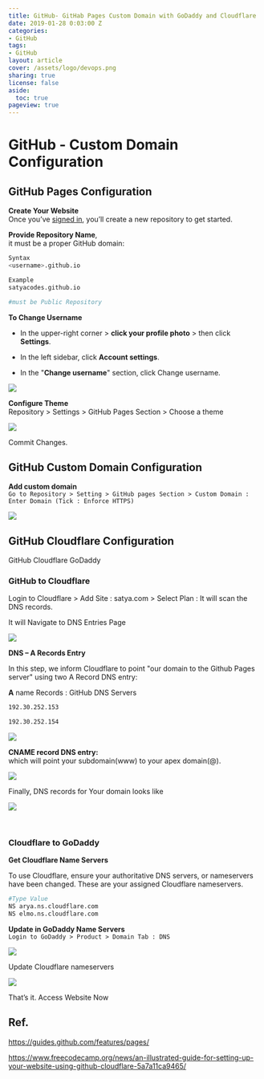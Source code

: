 ```yaml
---
title: GitHub- GitHab Pages Custom Domain with GoDaddy and Cloudflare
date: 2019-01-28 0:03:00 Z
categories:
- GitHub
tags:
- GitHub
layout: article
cover: /assets/logo/devops.png
sharing: true
license: false
aside:
  toc: true
pageview: true
---
```


GitHub - Custom Domain Configuration
====================================

GitHub Pages Configuration
--------------------------

**Create Your Website**  
Once you’ve [signed in](https://github.com/login), you’ll create a new
repository to get started.

**Provide Repository Name**,  
it must be a proper GitHub domain:
```bash
Syntax
<username>.github.io

Example
satyacodes.github.io

#must be Public Repository
```


**To Change Username**  
-   In the upper-right corner > **click your profile photo** > then click
    **Settings**.

-   In the left sidebar, click **Account settings**.

-   In the "**Change username**" section, click Change username.

![](media/dabfe20a3c018da113ecec06f7e995dd.png)



**Configure Theme**  
Repository > Settings > GitHub Pages Section > Choose a theme

![](media/a1ab0895b915d4b82959901ef48365fb.png)

Commit Changes.

GitHub Custom Domain Configuration
----------------------------------

**Add custom domain**  
`Go to Repository > Setting > GitHub pages Section > Custom Domain : Enter
Domain (Tick : Enforce HTTPS)`

![](media/843c7630a1a078ed172d186a1447af6c.png)

GitHub Cloudflare Configuration
-------------------------------

GitHub Cloudflare GoDaddy

### GitHub to Cloudflare

Login to Cloudflare > Add Site : satya.com > Select Plan : It will scan the
DNS records.

It will Navigate to DNS Entries Page

![](media/82657f282bfc1b7ebc700330054a9f14.png)

**DNS – A Records Entry**

In this step, we inform Cloudflare to point "our domain to the Github Pages
server" using two A Record DNS entry:

**A** name Records : GitHub DNS Servers
```bash
192.30.252.153

192.30.252.154
```


![](media/5051ab21dbf993ff506d772011e8b175.png)

**CNAME record DNS entry:**  
which will point your subdomain(www) to your apex domain(\@).

![](media/32ff23f2ab9e841c152dc5f7e3db3d83.png)

Finally, DNS records for Your domain looks like

![](media/1d4a8e83677a3cd2ba176efebee91775.png)

<br>

### Cloudflare to GoDaddy

**Get Cloudflare Name Servers**

To use Cloudflare, ensure your authoritative DNS servers, or nameservers have
been changed. These are your assigned Cloudflare nameservers.

```bash
#Type Value
NS arya.ns.cloudflare.com
NS elmo.ns.cloudflare.com
```


**Update in GoDaddy Name Servers**   
`Login to GoDaddy > Product > Domain Tab : DNS`

![](media/fb050061aaa74fb27d5fa9e4136a1666.png)

Update Cloudflare nameservers

![](media/16939154538fc339c01cb986285e6332.png)

That’s it. Access Website Now

Ref.
----

<https://guides.github.com/features/pages/>

<https://www.freecodecamp.org/news/an-illustrated-guide-for-setting-up-your-website-using-github-cloudflare-5a7a11ca9465/>

